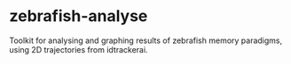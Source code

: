 # zebrafish-analyse

Toolkit for analysing and graphing results of zebrafish memory paradigms, using 2D trajectories from idtrackerai.